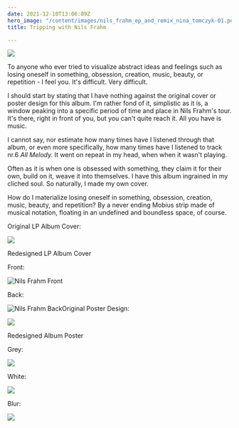 ```yaml
---
date: 2021-12-10T13:06:09Z
hero_image: "/content/images/nils_frahm_ep_and_remix_nina_tomczyk-01.png"
title: Tripping with Nils Frahm

---
```

![](/content/images/nils-frahm-lp-psd-mockup.png)

To anyone who ever tried to visualize abstract ideas and feelings such as losing oneself in something, obsession, creation, music, beauty, or repetition - I feel you. It's difficult. Very difficult.

I should start by stating that I have nothing against the original cover or poster design for this album. I'm rather fond of it, simplistic as it is, a window peaking into a specific period of time and place in Nils Frahm's tour. It's there, right in front of you, but you can't quite reach it. All you have is music.

I cannot say, nor estimate how many times have I listened through that album, or even more specifically, how many times have I listened to track nr.6 _All Melody._ It went on repeat in my head, when when it wasn't playing.

Often as it is when one is obsessed with something, they claim it for their own, build on it, weave it into themselves. I have this album ingrained in my cliched soul. So naturally, I made my own cover.

How do I materialize losing oneself in something, obsession, creation, music, beauty, and repetition? By a never ending Mobius strip made of musical notation, floating in an undefined and boundless space, of course.

Original LP Album Cover:

![](/content/images/tripping-with-nils-frahm_nils-frahm.jpg)

Redesigned LP Album Cover

Front:

![Nils Frahm Front](/content/images/nils_frahm_ep_and_remix_nina_tomczyk-05.png "Nils Frahm Front")

Back:

![Nils Frahm Back](/content/images/nils_frahm_ep_and_remix_nina_tomczyk-02.png "Nils Frahm Back")Original Poster Design:

![](/content/images/mv5byja2ntvkztatmjqxms00ymy0ltk2zjctyta0otnimmu4njk5xkeyxkfqcgdeqxvymti2odq1otc4-_v1_.jpg)

Redesigned Album Poster

Grey:

![](/content/images/nils_frahm_poster_a3_nina_tomczyk-02.png)

White:

![](/content/images/nils_frahm_poster_a3_nina_tomczyk-03.png)

Blur:

![](/content/images/nils_frahm_poster_a3_nina_tomczyk-05.png)